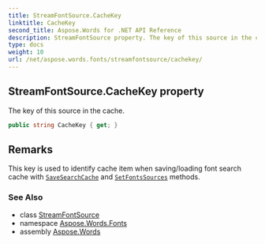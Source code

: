 ```yaml
---
title: StreamFontSource.CacheKey
linktitle: CacheKey
second_title: Aspose.Words for .NET API Reference
description: StreamFontSource property. The key of this source in the cache in C#.
type: docs
weight: 10
url: /net/aspose.words.fonts/streamfontsource/cachekey/
---
```

## StreamFontSource.CacheKey property

The key of this source in the cache.

```csharp
public string CacheKey { get; }
```

## Remarks

This key is used to identify cache item when saving/loading font search cache with [`SaveSearchCache`](../../fontsettings/savesearchcache/) and [`SetFontsSources`](../../fontsettings/setfontssources/) methods.

### See Also

* class [StreamFontSource](../)
* namespace [Aspose.Words.Fonts](../../streamfontsource/)
* assembly [Aspose.Words](../../../)
